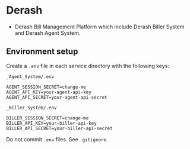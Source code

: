 # Derash
- Derash Bill Management Platform which include Derash Biller System and Derash Agent System.

## Environment setup

Create a `.env` file in each service directory with the following keys:

`_Agent_System/.env`

```
AGENT_SESSION_SECRET=change-me
AGENT_API_KEY=your-agent-api-key
AGENT_API_SECRET=your-agent-api-secret
```

`_Biller_System/.env`

```
BILLER_SESSION_SECRET=change-me
BILLER_API_KEY=your-biller-api-key
BILLER_API_SECRET=your-biller-api-secret
```

Do not commit `.env` files. See `.gitignore`.